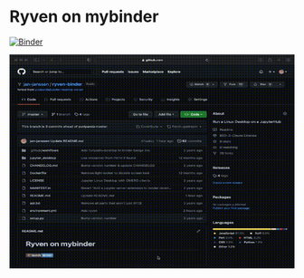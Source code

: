 # Ryven on mybinder
[![Binder](https://mybinder.org/badge_logo.svg)](https://mybinder.org/v2/gh/jan-janssen/ryven-binder/master?urlpath=desktop)

![Preview](ryven.gif)
